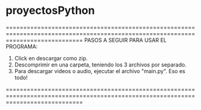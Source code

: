 # proyectosPython
==================================================================================================================================
PASOS A SEGUIR PARA USAR EL PROGRAMA:

1. Click en descargar como zip.
2. Descomprimir en una carpeta, teniendo los 3 archivos por separado.
3. Para descargar videos o audio, ejecutar el archivo "main.py". Eso es todo!

==================================================================================================================================
